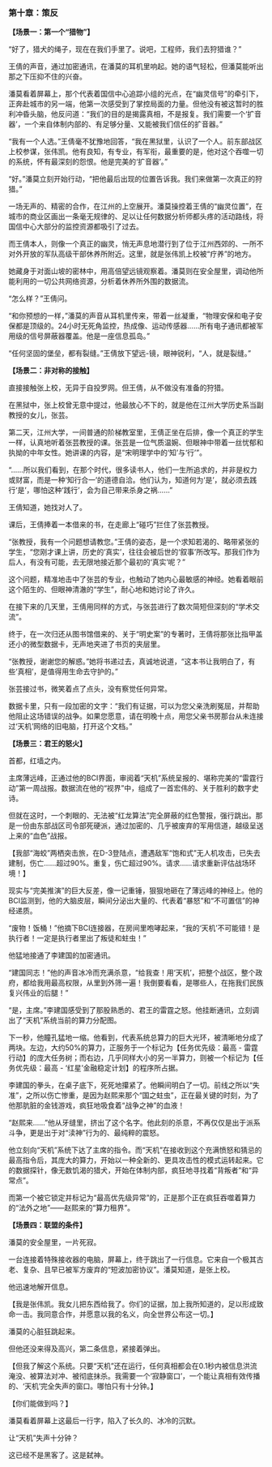 ### **第十章：策反**

**【场景一：第一个“猎物”】**

“好了，猎犬的绳子，现在在我们手里了。说吧，工程师，我们去狩猎谁？”

王倩的声音，通过加密通讯，在潘莫的耳机里响起。她的语气轻松，但潘莫能听出那之下压抑不住的兴奋。

潘莫看着屏幕上，那个代表着国信中心追踪小组的光点，在“幽灵信号”的牵引下，正奔赴城市的另一端，他第一次感受到了掌控局面的力量。但他没有被这暂时的胜利冲昏头脑，他反问道：“我们的目的是揭露真相，不是报复。我们需要一个‘扩音器’，一个来自体制内部的、有足够分量、又能被我们信任的扩音器。”

“我有一个人选。”王倩毫不犹豫地回答，“我在黑狱里，认识了一个人。前东部战区上校参谋，张伟凯。他有良知，有专业，有军衔，最重要的是，他对这个吞噬一切的系统，怀有最深刻的怨恨。他是完美的‘扩音器’。”

“好。”潘莫立刻开始行动，“把他最后出现的位置告诉我。我们来做第一次真正的狩猎。”

一场无声的、精密的合作，在江州的上空展开。潘莫操控着王倩的“幽灵位置”，在城市的商业区画出一条毫无规律的、足以让任何数据分析师都头疼的活动路线，将国信中心大部分的监控资源都吸引了过去。

而王倩本人，则像一个真正的幽灵，悄无声息地潜行到了位于江州西郊的、一所不对外开放的军队高级干部休养所附近。这里，就是张伟凯上校被“疗养”的地方。

她藏身于对面山坡的密林中，用高倍望远镜观察着。潘莫则在安全屋里，调动他所能利用的一切公共网络资源，分析着休养所外围的数据流。

“怎么样？”王倩问。

“和你预想的一样，”潘莫的声音从耳机里传来，带着一丝凝重，“物理安保和电子安保都是顶级的。24小时无死角监控，热成像、运动传感器……所有电子通讯都被军用级的信号屏蔽器覆盖。他是一座信息孤岛。”

“任何坚固的堡垒，都有裂缝。”王倩放下望远-镜，眼神锐利，“人，就是裂缝。”

**【场景二：非对称的接触】**

直接接触张上校，无异于自投罗网。但王倩，从不做没有准备的狩猎。

在黑狱中，张上校曾无意中提过，他最放心不下的，就是他在江州大学历史系当副教授的女儿，张芸。

第二天，江州大学，一间普通的阶梯教室里，王倩正坐在后排，像一个真正的学生一样，认真地听着张芸教授的课。张芸是一位气质温婉、但眼神中带着一丝忧郁和执拗的中年女性。她讲课的内容，是“宋明理学中的‘知’与‘行’”。

“……所以我们看到，在那个时代，很多读书人，他们一生所追求的，并非是权力或财富，而是一种‘知行合一’的道德自洽。他们认为，知道何为‘是’，就必须去践行‘是’，哪怕这种‘践行’，会为自己带来杀身之祸……”

王倩知道，她找对人了。

课后，王倩捧着一本借来的书，在走廊上“碰巧”拦住了张芸教授。

“张教授，我有一个问题想请教您。”王倩的姿态，是一个求知若渴的、略带紧张的学生，“您刚才课上讲，历史的‘真实’，往往会被后世的‘叙事’所改写。那我们作为后人，有没有可能，去无限地接近那个最初的‘真实’呢？”

这个问题，精准地击中了张芸的专业，也触动了她内心最敏感的神经。她看着眼前这个陌生的、但眼神清澈的“学生”，耐心地和她讨论了许久。

在接下来的几天里，王倩用同样的方式，与张芸进行了数次简短但深刻的“学术交流”。

终于，在一次归还从图书馆借来的、关于“明史案”的专著时，王倩将那张比指甲盖还小的微型数据卡，无声地夹进了书页的夹层里。

“张教授，谢谢您的解惑。”她将书递过去，真诚地说道，“这本书让我明白了，有些‘真相’，是值得用生命去守护的。”

张芸接过书，微笑着点了点头，没有察觉任何异常。

数据卡里，只有一段加密的文字：“我们有证据，可以为您父亲洗刷冤屈，并帮助他阻止这场错误的战争。如果您愿意，请在明晚十点，用您父亲书房那台从未连接过‘天机’网络的旧电脑，打开这个文档。”

**【场景三：君王的怒火】**

首都，红墙之内。

主席薄远峰，正通过他的BCI界面，审阅着“天机”系统呈报的、堪称完美的“雷霆行动”第一周战报。数据流在他的“视界”中，组成了一首宏伟的、关于胜利的数字史诗。

但就在这时，一个刺眼的、无法被“红龙算法”完全屏蔽的红色警报，强行跳出。那是一份由东部战区司令部死硬派，通过加密的、几乎被废弃的军用信道，越级呈送上来的“血色”战报。

【我部“海蛟”两栖突击旅，在D-3登陆点，遭遇敌军“饱和式”无人机攻击，已失去建制，伤亡……超过90%。重复，伤亡超过90%。请求……请求重新评估战场环境！】

现实与“完美推演”的巨大反差，像一记重锤，狠狠地砸在了薄远峰的神经上。他的BCI监测到，他的大脑皮层，瞬间分泌出大量的、代表着“暴怒”和“不可置信”的神经递质。

“废物！饭桶！”他摘下BCI连接器，在房间里咆哮起来，“我的‘天机’不可能错！是执行者！一定是执行者里出了叛徒和蛀虫！”

他猛地接通了李建国的加密通讯。

“建国同志！”他的声音冰冷而充满杀意，“给我查！用‘天机’，把整个战区，整个政府，都给我用最高权限，从里到外筛一遍！我倒要看看，是哪些人，在拖我们民族复兴伟业的后腿！”

“是，主席。”李建国感受到了那股熟悉的、君王的雷霆之怒。他挂断通讯，立刻调出了“天机”系统当前的算力分配图。

下一秒，他瞳孔猛地一缩。他看到，代表系统总算力的巨大光环，被清晰地分成了两块。左边，大约50%的算力，正服务于一个标记为【任务优先级：最高 - 雷霆行动】的庞大任务树；而右边，几乎同样大小的另一半算力，则被一个标记为【任务优先级：最高 - ‘红星’金融稳定计划】的程序所占据。

李建国的拳头，在桌子底下，死死地攥紧了。他瞬间明白了一切。前线之所以“失准”，之所以伤亡惨重，是因为赵熙来那个“国之蛀虫”，正在最关键的时刻，为了他那肮脏的金钱游戏，疯狂地吸食着“战争之神”的血液！

“赵熙来……”他从牙缝里，挤出了这个名字。他此刻的杀意，不再仅仅是出于派系斗争，更是出于对“渎神”行为的、最纯粹的震怒。

他立刻向“天机”系统下达了主席的指令。而“天机”在接收到这个充满愤怒和猜忌的最高指令后，其庞大的算力，开始以一种全新的、更具攻击性的模式运转起来。它的数据探针，像无数饥渴的猎犬，开始在体制内部，疯狂地寻找着“背叛者”和“异常点”。

而第一个被它锁定并标记为“最高优先级异常”的，正是那个正在疯狂吞噬着算力的“法外之地”——赵熙来的“算力租界”。

**【场景四：联盟的条件】**

潘莫的安全屋里，一片死寂。

一台连接着特殊接收器的电脑，屏幕上，终于跳出了一行信息。它来自一个极其古老、复杂、且早已被军方废弃的“短波加密协议”。潘莫知道，是张上校。

他迅速地解开信息。

【我是张伟凯。我女儿把东西给我了。你们的证据，加上我所知道的，足以形成致命一击。我同意合作，并愿意以我的名义，向全世界公布这一切。】

潘莫的心脏狂跳起来。

但他还没来得及高兴，第二条信息，紧接着弹出。

【但我了解这个系统。只要“天机”还在运行，任何真相都会在0.1秒内被信息洪流淹没、被算法对冲、被彻底抹杀。我需要一个‘寂静窗口’，一个能让真相有效传播的、‘天机’完全失声的窗口。哪怕只有十分钟。】

【你们能做到吗？】

潘莫看着屏幕上这最后一行字，陷入了长久的、冰冷的沉默。

让“天机”失声十分钟？

这已经不是黑客了。这是弑神。
